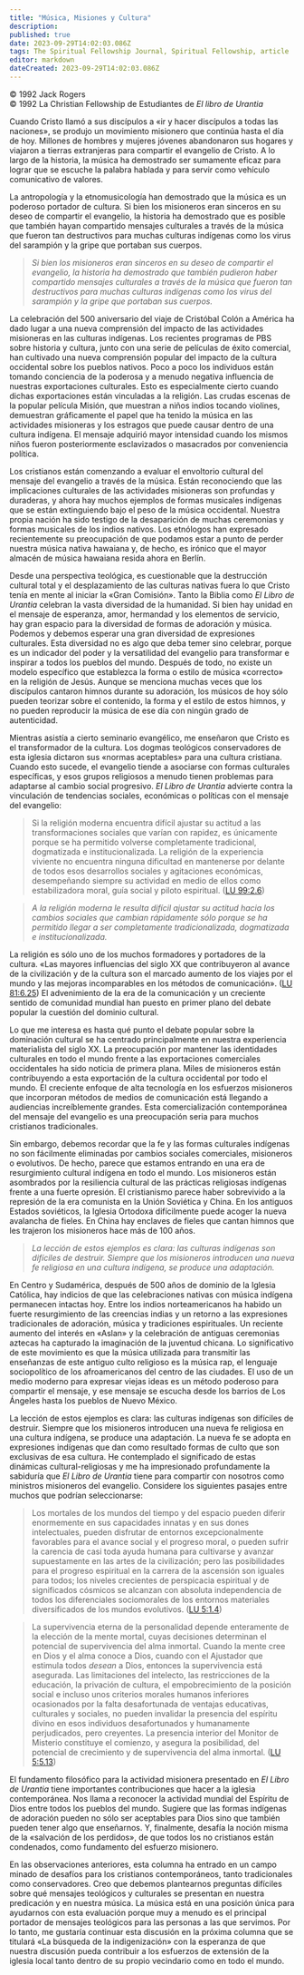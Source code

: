 ```yaml
---
title: "Música, Misiones y Cultura"
description: 
published: true
date: 2023-09-29T14:02:03.086Z
tags: The Spiritual Fellowship Journal, Spiritual Fellowship, article
editor: markdown
dateCreated: 2023-09-29T14:02:03.086Z
---
```


<p class="v-card v-sheet theme--light grey lighten-3 px-2">© 1992 Jack Rogers<br>© 1992 La Christian Fellowship de Estudiantes de <i>El libro de Urantia</i></p>


Cuando Cristo llamó a sus discípulos a «ir y hacer discípulos a todas las naciones», se produjo un movimiento misionero que continúa hasta el día de hoy. Millones de hombres y mujeres jóvenes abandonaron sus hogares y viajaron a tierras extranjeras para compartir el evangelio de Cristo. A lo largo de la historia, la música ha demostrado ser sumamente eficaz para lograr que se escuche la palabra hablada y para servir como vehículo comunicativo de valores.

La antropología y la etnomusicología han demostrado que la música es un poderoso portador de cultura. Si bien los misioneros eran sinceros en su deseo de compartir el evangelio, la historia ha demostrado que es posible que también hayan compartido mensajes culturales a través de la música que fueron tan destructivos para muchas culturas indígenas como los virus del sarampión y la gripe que portaban sus cuerpos.

> _Si bien los misioneros eran sinceros en su deseo de compartir el evangelio, la historia ha demostrado que también pudieron haber compartido mensajes culturales a través de la música que fueron tan destructivos para muchas culturas indígenas como los virus del sarampión y la gripe que portaban sus cuerpos._

La celebración del 500 aniversario del viaje de Cristóbal Colón a América ha dado lugar a una nueva comprensión del impacto de las actividades misioneras en las culturas indígenas. Los recientes programas de PBS sobre historia y cultura, junto con una serie de películas de éxito comercial, han cultivado una nueva comprensión popular del impacto de la cultura occidental sobre los pueblos nativos. Poco a poco los individuos están tomando conciencia de la poderosa y a menudo negativa influencia de nuestras exportaciones culturales. Esto es especialmente cierto cuando dichas exportaciones están vinculadas a la religión. Las crudas escenas de la popular película Misión, que muestran a niños indios tocando violines, demuestran gráficamente el papel que ha tenido la música en las actividades misioneras y los estragos que puede causar dentro de una cultura indígena. El mensaje adquirió mayor intensidad cuando los mismos niños fueron posteriormente esclavizados o masacrados por conveniencia política.

Los cristianos están comenzando a evaluar el envoltorio cultural del mensaje del evangelio a través de la música. Están reconociendo que las implicaciones culturales de las actividades misioneras son profundas y duraderas, y ahora hay muchos ejemplos de formas musicales indígenas que se están extinguiendo bajo el peso de la música occidental. Nuestra propia nación ha sido testigo de la desaparición de muchas ceremonias y formas musicales de los indios nativos. Los etnólogos han expresado recientemente su preocupación de que podamos estar a punto de perder nuestra música nativa hawaiana y, de hecho, es irónico que el mayor almacén de música hawaiana resida ahora en Berlín.

Desde una perspectiva teológica, es cuestionable que la destrucción cultural total y el desplazamiento de las culturas nativas fuera lo que Cristo tenía en mente al iniciar la «Gran Comisión». Tanto la Biblia como _El Libro de Urantia_ celebran la vasta diversidad de la humanidad. Si bien hay unidad en el mensaje de esperanza, amor, hermandad y los elementos de servicio, hay gran espacio para la diversidad de formas de adoración y música. Podemos y debemos esperar una gran diversidad de expresiones culturales. Esta diversidad no es algo que deba temer sino celebrar, porque es un indicador del poder y la versatilidad del evangelio para transformar e inspirar a todos los pueblos del mundo. Después de todo, no existe un modelo específico que establezca la forma o estilo de música «correcto» en la religión de Jesús. Aunque se menciona muchas veces que los discípulos cantaron himnos durante su adoración, los músicos de hoy sólo pueden teorizar sobre el contenido, la forma y el estilo de estos himnos, y no pueden reproducir la música de ese día con ningún grado de autenticidad.

Mientras asistía a cierto seminario evangélico, me enseñaron que Cristo es el transformador de la cultura. Los dogmas teológicos conservadores de esta iglesia dictaron sus «normas aceptables» para una cultura cristiana. Cuando esto sucede, el evangelio tiende a asociarse con formas culturales específicas, y esos grupos religiosos a menudo tienen problemas para adaptarse al cambio social progresivo. _El Libro de Urantia_ advierte contra la vinculación de tendencias sociales, económicas o políticas con el mensaje del evangelio:

> Si la religión moderna encuentra difícil ajustar su actitud a las transformaciones sociales que varían con rapidez, es únicamente porque se ha permitido volverse completamente tradicional, dogmatizada e institucionalizada. La religión de la experiencia viviente no encuentra ninguna dificultad en mantenerse por delante de todos esos desarrollos sociales y agitaciones económicas, desempeñando siempre su actividad en medio de ellos como estabilizadora moral, guía social y piloto espiritual. ([LU 99:2.6](/es/The_Urantia_Book/99#p2_6))

> _A la religión moderna le resulta difícil ajustar su actitud hacia los cambios sociales que cambian rápidamente sólo porque se ha permitido llegar a ser completamente tradicionalizada, dogmatizada e institucionalizada._

La religión es sólo uno de los muchos formadores y portadores de la cultura. «Las mayores influencias del siglo XX que contribuyeron al avance de la civilización y de la cultura son el marcado aumento de los viajes por el mundo y las mejoras incomparables en los métodos de comunicación». ([LU 81:6.25](/es/The_Urantia_Book/81#p6_25)) El advenimiento de la era de la comunicación y un creciente sentido de comunidad mundial han puesto en primer plano del debate popular la cuestión del dominio cultural.

Lo que me interesa es hasta qué punto el debate popular sobre la dominación cultural se ha centrado principalmente en nuestra experiencia materialista del siglo XX. La preocupación por mantener las identidades culturales en todo el mundo frente a las exportaciones comerciales occidentales ha sido noticia de primera plana. Miles de misioneros están contribuyendo a esta exportación de la cultura occidental por todo el mundo. El creciente enfoque de alta tecnología en los esfuerzos misioneros que incorporan métodos de medios de comunicación está llegando a audiencias increíblemente grandes. Esta comercialización contemporánea del mensaje del evangelio es una preocupación seria para muchos cristianos tradicionales.

Sin embargo, debemos recordar que la fe y las formas culturales indígenas no son fácilmente eliminadas por cambios sociales comerciales, misioneros o evolutivos. De hecho, parece que estamos entrando en una era de resurgimiento cultural indígena en todo el mundo. Los misioneros están asombrados por la resiliencia cultural de las prácticas religiosas indígenas frente a una fuerte opresión. El cristianismo parece haber sobrevivido a la represión de la era comunista en la Unión Soviética y China. En los antiguos Estados soviéticos, la Iglesia Ortodoxa difícilmente puede acoger la nueva avalancha de fieles. En China hay enclaves de fieles que cantan himnos que les trajeron los misioneros hace más de 100 años.

> _La lección de estos ejemplos es clara: las culturas indígenas son difíciles de destruir. Siempre que los misioneros introducen una nueva fe religiosa en una cultura indígena, se produce una adaptación._

En Centro y Sudamérica, después de 500 años de dominio de la Iglesia Católica, hay indicios de que las celebraciones nativas con música indígena permanecen intactas hoy. Entre los indios norteamericanos ha habido un fuerte resurgimiento de las creencias indias y un retorno a las expresiones tradicionales de adoración, música y tradiciones espirituales. Un reciente aumento del interés en «Aslan» y la celebración de antiguas ceremonias aztecas ha capturado la imaginación de la juventud chicana. Lo significativo de este movimiento es que la música utilizada para transmitir las enseñanzas de este antiguo culto religioso es la música rap, el lenguaje sociopolítico de los afroamericanos del centro de las ciudades. El uso de un medio moderno para expresar viejas ideas es un método poderoso para compartir el mensaje, y ese mensaje se escucha desde los barrios de Los Ángeles hasta los pueblos de Nuevo México.

La lección de estos ejemplos es clara: las culturas indígenas son difíciles de destruir. Siempre que los misioneros introducen una nueva fe religiosa en una cultura indígena, se produce una adaptación. La nueva fe se adopta en expresiones indígenas que dan como resultado formas de culto que son exclusivas de esa cultura. He contemplado el significado de estas dinámicas cultural-religiosas y me ha impresionado profundamente la sabiduría que _El Libro de Urantia_ tiene para compartir con nosotros como ministros misioneros del evangelio. Considere los siguientes pasajes entre muchos que podrían seleccionarse:

> Los mortales de los mundos del tiempo y del espacio pueden diferir enormemente en sus capacidades innatas y en sus dones intelectuales, pueden disfrutar de entornos excepcionalmente favorables para el avance social y el progreso moral, o pueden sufrir la carencia de casi toda ayuda humana para cultivarse y avanzar supuestamente en las artes de la civilización; pero las posibilidades para el progreso espiritual en la carrera de la ascensión son iguales para todos; los niveles crecientes de perspicacia espiritual y de significados cósmicos se alcanzan con absoluta independencia de todos los diferenciales sociomorales de los entornos materiales diversificados de los mundos evolutivos. ([LU 5:1.4](/es/The_Urantia_Book/5#p1_4))

> La supervivencia eterna de la personalidad depende enteramente de la elección de la mente mortal, cuyas decisiones determinan el potencial de supervivencia del alma inmortal. Cuando la mente cree en Dios y el alma conoce a Dios, cuando con el Ajustador que estimula todos *desean* a Dios, entonces la supervivencia está asegurada. Las limitaciones del intelecto, las restricciones de la educación, la privación de cultura, el empobrecimiento de la posición social e incluso unos criterios morales humanos inferiores ocasionados por la falta desafortunada de ventajas educativas, culturales y sociales, no pueden invalidar la presencia del espíritu divino en esos individuos desafortunados y humanamente perjudicados, pero creyentes. La presencia interior del Monitor de Misterio constituye el comienzo, y asegura la posibilidad, del potencial de crecimiento y de supervivencia del alma inmortal. ([LU 5:5.13](/es/The_Urantia_Book/5#p5_13))

El fundamento filosófico para la actividad misionera presentado en _El Libro de Urantia_ tiene importantes contribuciones que hacer a la iglesia contemporánea. Nos llama a reconocer la actividad mundial del Espíritu de Dios entre todos los pueblos del mundo. Sugiere que las formas indígenas de adoración pueden no sólo ser aceptables para Dios sino que también pueden tener algo que enseñarnos. Y, finalmente, desafía la noción misma de la «salvación de los perdidos», de que todos los no cristianos están condenados, como fundamento del esfuerzo misionero.

En las observaciones anteriores, esta columna ha entrado en un campo minado de desafíos para los cristianos contemporáneos, tanto tradicionales como conservadores. Creo que debemos plantearnos preguntas difíciles sobre qué mensajes teológicos y culturales se presentan en nuestra predicación y en nuestra música. La música está en una posición única para ayudarnos con esta evaluación porque muy a menudo es el principal portador de mensajes teológicos para las personas a las que servimos. Por lo tanto, me gustaría continuar esta discusión en la próxima columna que se titulará «La búsqueda de la indigenización» con la esperanza de que nuestra discusión pueda contribuir a los esfuerzos de extensión de la iglesia local tanto dentro de su propio vecindario como en todo el mundo.

